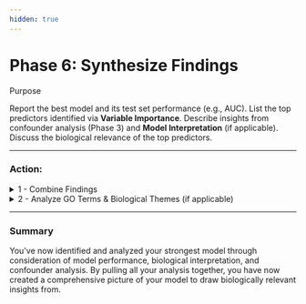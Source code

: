 ```yaml
---
hidden: true
---
```


# Phase 6: Synthesize Findings

Purpose

Report the best model and its test set performance (e.g., AUC). List the top predictors identified via **Variable Importance**. Describe insights from confounder analysis (Phase 3) and **Model Interpretation** (if applicable). Discuss the biological relevance of the top predictors.

***

### Action:

<details>

<summary>1 - Combine Findings</summary>

1. Identify the top model from phase 4 by considering
   * Model performance metrics
   * ROC Curves
   * Biological relevance of top predictors in Variable Importance
   * Confounder Check (phase 3)
2.  Pull together all your findings, including

    * Clustered t-SNE plots for responder classification, if applicable (Phase 2)

    <figure><img src="../.gitbook/assets/FF_Phase6_Clustered tSNE Plot.png" alt="" width="375"><figcaption></figcaption></figure>

    * t-SNE plots and analysis from Confounder check (Phase 3)

    <figure><img src="../.gitbook/assets/FF_Phase  3_Age vs HAI Responder (1).png" alt="" width="563"><figcaption></figcaption></figure>

    * Model performance metrics (Phase 4)

    <figure><img src="../.gitbook/assets/FF_Phase 5_Training Summary Box Plots.png" alt="" width="375"><figcaption></figcaption></figure>

    * Training and Testing ROC Curves

    <figure><img src="../.gitbook/assets/FF_Phase 5_Combined ROC Curves RF.png" alt="" width="563"><figcaption></figcaption></figure>

    * Model Interpretation plots, if applicable

    <figure><img src="../.gitbook/assets/FF_Phase 5_Model Interp Heatmap RF.png" alt="" width="375"><figcaption></figcaption></figure>

    * Variable Importance bar plot

    <figure><img src="../.gitbook/assets/FF_ Phase 5_Exploration_Variable Importance Plot_white background.png" alt="" width="375"><figcaption></figcaption></figure>

    * Features across dataset dot plots for top predictive features

    <figure><img src="../.gitbook/assets/FF_ Phase 5_Exploration_Features Across Dataset Plot.png" alt="" width="375"><figcaption></figcaption></figure>

</details>

<details>

<summary>2 - Analyze GO Terms &#x26; Biological Themes (if applicable)</summary>

Pathway enrichment analysis is performed outside of PANDORA and is a powerful tool to understand the biological themes, which are already shown in the top predictive GO terms that may be present in your model.&#x20;

* Pathway Enrichment Analysis Tools:
  * clusterProfiler in R
  * DAVID
  * Metascape
  * Enrichr
*   GO term databases

    * GO
    * KEGG
    * Reactome



GO Terms can be used to identify biological themes using the following workflow:

1. Identify GO terms from your top predictors
   1. Open the Gene Ontology Resource [webpage](https://geneontology.org/)
   2. Search for all your top GO predictive terms in the form GO:#
      1. i.e. `GO:0070206`, `GO:1903214`
   3. Click term history to see ancestor chart, child terms, and co-occurring terms
   4. Create a list of all biological processes and themes related to your GO Terms
2. Check the expression levels of baseline terms in responder groups
   1. Select your predictive processed dataset from the Workspace (This dataset should only contain baseline features and your responder columns)
   2. Navigate to **Discovery** -> **Start** -> **Hierarchical Clustering**
   3.  Configure Clustering **Column Selection**

       1. Select your Responder column for the **Columns**
       2. Set **First (n) rows** such that it is larger than the total number of baseline features



       <figure><img src="../.gitbook/assets/FF_Phase 6_Clustering Column Selection.png" alt="" width="375"><figcaption></figcaption></figure>
   4.  Configure Clustering **Display Options**

       1. Enable **Grouped display**
       2. Select the responder column for **Grouped column**

       <figure><img src="../.gitbook/assets/FF_Phase 6_Clustering Display Options.png" alt="" width="375"><figcaption></figcaption></figure>
   5. Click **Plot image**
3.  Analyze the resultant heatmap

    1. Take note on how the expression of top predictive variables varies among the responder classes.
    2. With biological themes in mind from both from predictive variables and top GO terms, consider the biological themes among responder classes.



    <figure><img src="../.gitbook/assets/Baseline Feature Responder Group Heatmap.png" alt="" width="375"><figcaption></figcaption></figure>
4. Make plots reflecting biological themes (optional)
   1. Outside of PANDORA, you may create additional plots, such as radar plots, reflecting the different immune profiles of responder classes based on the baseline or fold change expression levels of features in each class.

</details>

***

### Summary

You've now identified and analyzed your strongest model through consideration of model performance, biological interpretation, and confounder analysis. By pulling all your analysis together, you have now created a comprehensive picture of your model to draw biologically relevant insights from.
